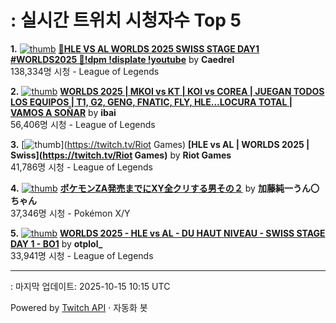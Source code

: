 # : 실시간 트위치 시청자수 Top 5

**1.** [![thumb](https://static-cdn.jtvnw.net/previews-ttv/live_user_caedrel-320x180.jpg)](https://twitch.tv/Caedrel)
**[🔴HLE VS AL WORLDS 2025 SWISS STAGE DAY1 #WORLDS2025 🔴!dpm !displate !youtube](https://twitch.tv/Caedrel)** by **Caedrel**<br>138,334명 시청  - League of Legends

**2.** [![thumb](https://static-cdn.jtvnw.net/previews-ttv/live_user_ibai-320x180.jpg)](https://twitch.tv/ibai)
**[WORLDS 2025 | MKOI vs KT | KOI vs COREA | JUEGAN TODOS LOS EQUIPOS | T1, G2, GENG, FNATIC, FLY, HLE...LOCURA TOTAL | VAMOS A SOÑAR](https://twitch.tv/ibai)** by **ibai**<br>56,406명 시청  - League of Legends

**3.** [![thumb](https://static-cdn.jtvnw.net/previews-ttv/live_user_riotgames-320x180.jpg)](https://twitch.tv/Riot Games)
**[HLE vs AL | WORLDS 2025 | Swiss](https://twitch.tv/Riot Games)** by **Riot Games**<br>41,786명 시청  - League of Legends

**4.** [![thumb](https://static-cdn.jtvnw.net/previews-ttv/live_user_kato_junichi0817-320x180.jpg)](https://twitch.tv/加藤純一うん〇ちゃん)
**[ポケモンZA発売までにXY全クリする男その２](https://twitch.tv/加藤純一うん〇ちゃん)** by **加藤純一うん〇ちゃん**<br>37,346명 시청  - Pokémon X/Y

**5.** [![thumb](https://static-cdn.jtvnw.net/previews-ttv/live_user_otplol_-320x180.jpg)](https://twitch.tv/otplol_)
**[WORLDS 2025 - HLE vs AL - DU HAUT NIVEAU - SWISS STAGE DAY 1 - BO1](https://twitch.tv/otplol_)** by **otplol_**<br>33,941명 시청  - League of Legends


---
: 마지막 업데이트: 2025-10-15 10:15 UTC

Powered by [Twitch API](https://dev.twitch.tv/docs/api/reference) · 자동화 봇